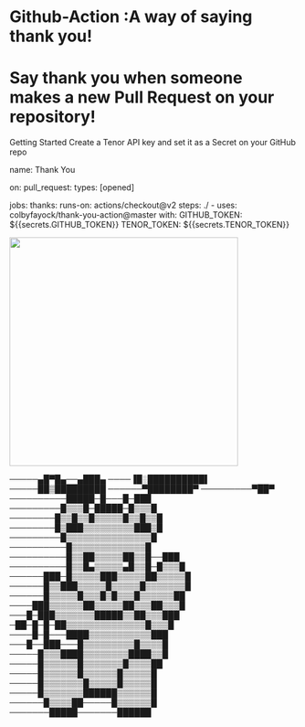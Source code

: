 Github-Action :A way of saying thank you!
===============================================================================
Say thank you when someone makes a new Pull Request on your repository!
===============================================================================
Getting Started
Create a Tenor API key and set it as a Secret on your GitHub repo

name: Thank You

on:
  pull_request:
    types: [opened]

jobs:
  thanks:
    runs-on: actions/checkout@v2
    steps: ./
      - uses: colbyfayock/thank-you-action@master
        with:
          GITHUB_TOKEN: ${{secrets.GITHUB_TOKEN}}
          TENOR_TOKEN: ${{secrets.TENOR_TOKEN}}
          
          
          
<img src="https://media.giphy.com/media/397AvGzgLXkPSrbebe/giphy.gif" width="400" height="400" />



─────▄█▀█▄──▄███▄
────▐█░██████████▌
─────██▒█████████
──────▀████████▀
─────────▀██▀
──────────█████─█───█─███
─────────█▒▒▒█─█████─█▒▒▒█
────────█▒▒█▒▒█▒▒▒▒▒█▒▒█▒▒█
────────█▒███▒▒▒▒▒▒▒▒▒███▒█
─────────█▒▒▒▒▒▒▒▒▒▒▒▒▒▒▒█
──────────█▒▒▒▒▒▒▒▒▒▒▒▒▒█
──────────█▒▒██▒▒▒▒▒██▒▒█──███
──────────█▒▒█▄▒▒▒▒▒▄█▒▒█─█▒▒▒█
──────███─█▒▒▒▒▒███▒▒▒▒▒██▒▒▒▒▒█
──────█▒▒███▒▒▒▒▒█▒▒▒▒▒█▒▒▒▒▒▒▒█
──────█▒▒▒▒▒█▒▒▒█▒█▒▒▒█▒▒▒▒▒▒██
────███▒▒▒▒▒▒██▒▒▒▒▒██▒▒▒██▒▒▒█
───█─███▒▒▒▒▒▒▒█████▒▒██▒▒▒███
─██─█─█─██▒▒▒▒▒▒▒▒▒▒▒▒▒▒█▒▒▒█
────█─█───████▒▒▒▒▒▒▒▒▒▒▒███
───█──███───█▒▒▒▒▒▒▒▒▒█▒▒▒▒█
─────█▒▒▒████▒▒▒▒▒▒▒▒████▒▒█
─────█▒▒▒▒▒▒█▒▒▒▒▒▒▒█▒▒▒▒██
─────█▒▒▒▒▒▒█▒▒▒▒▒▒█▒▒▒▒▒█
─────█▒▒▒▒▒▒▒█▒▒▒▒▒█▒▒▒▒▒█
─────█▒▒▒▒▒▒▒██████▒▒▒▒▒▒█
──────█▒▒▒▒██─────█▒▒▒▒▒▒█
───────█████───────██████



